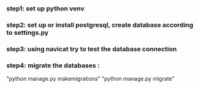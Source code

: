 ### step1: set up python venv
### step2: set up or install  postgresql, create database according to settings.py
### step3: using navicat try to test the database connection
### step4: migrate the databases : 
"python manage.py makemigrations"
"python manage.py migrate"


